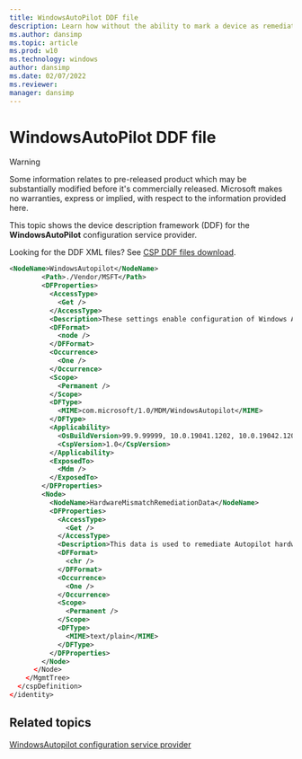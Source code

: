 ```yaml
---
title: WindowsAutoPilot DDF file
description: Learn how without the ability to mark a device as remediation required, the device will remain in a broken state, for the WindowsAutoPilot DDF file configuration service provider (CSP) .
ms.author: dansimp
ms.topic: article
ms.prod: w10
ms.technology: windows
author: dansimp
ms.date: 02/07/2022
ms.reviewer: 
manager: dansimp
---
```


# WindowsAutoPilot DDF file

> [!WARNING]
> Some information relates to pre-released product which may be substantially modified before it's commercially released. Microsoft makes no warranties, express or implied, with respect to the information provided here.

This topic shows the device description framework (DDF) for the **WindowsAutoPilot** configuration service provider. 

Looking for the DDF XML files? See [CSP DDF files download](configuration-service-provider-reference.md#csp-ddf-files-download).

```xml
<NodeName>WindowsAutopilot</NodeName>
        <Path>./Vendor/MSFT</Path>
        <DFProperties>
          <AccessType>
            <Get />
          </AccessType>
          <Description>These settings enable configuration of Windows Autopilot.</Description>
          <DFFormat>
            <node />
          </DFFormat>
          <Occurrence>
            <One />
          </Occurrence>
          <Scope>
            <Permanent />
          </Scope>
          <DFType>
            <MIME>com.microsoft/1.0/MDM/WindowsAutopilot</MIME>
          </DFType>
          <Applicability>
            <OsBuildVersion>99.9.99999, 10.0.19041.1202, 10.0.19042.1202, 10.0.19043.1202</OsBuildVersion>
            <CspVersion>1.0</CspVersion>
          </Applicability>
          <ExposedTo>
            <Mdm />
          </ExposedTo>
        </DFProperties>
        <Node>
          <NodeName>HardwareMismatchRemediationData</NodeName>
          <DFProperties>
            <AccessType>
              <Get />
            </AccessType>
            <Description>This data is used to remediate Autopilot hardware mismatches.</Description>
            <DFFormat>
              <chr />
            </DFFormat>
            <Occurrence>
              <One />
            </Occurrence>
            <Scope>
              <Permanent />
            </Scope>
            <DFType>
              <MIME>text/plain</MIME>
            </DFType>
          </DFProperties>
        </Node>
      </Node>
    </MgmtTree>
  </cspDefinition>
</identity>
```

## Related topics

[WindowsAutopilot configuration service provider](windowsautopilot-csp.md)